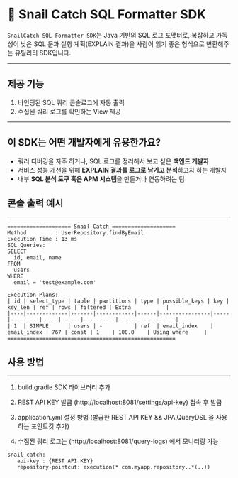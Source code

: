 # 🐌 Snail Catch SQL Formatter SDK

`SnailCatch SQL Formatter SDK`는 Java 기반의 SQL 로그 포맷터로, 복잡하고 가독성이 낮은 SQL 문과 실행 계획(EXPLAIN 결과)을 사람이 읽기 좋은 형식으로 변환해주는 유틸리티 SDK입니다.



---

##  제공 기능

1. 바인딩된 SQL 쿼리 콘솔로그에 자동 출력 
2. 수집된 쿼리 로그를 확인하는 View 제공  

---

## 이 SDK는 어떤 개발자에게 유용한가요?

- 쿼리 디버깅을 자주 하거나, SQL 로그를 정리해서 보고 싶은 **백엔드 개발자**
- 서비스 성능 개선을 위해 **EXPLAIN 결과를 로그로 남기고 분석**하고자 하는 개발자
- 내부 **SQL 분석 도구 혹은 APM 시스템**을 만들거나 연동하려는 팀


## 콘솔 출력 예시

----

```text
==================== Snail Catch ====================
Method         : UserRepository.findByEmail
Execution Time : 13 ms
SQL Queries:
SELECT
  id, email, name
FROM
  users
WHERE
  email = 'test@example.com'

Execution Plans:
| id | select_type | table | partitions | type | possible_keys | key | key_len | ref | rows | filtered | Extra           |
|----|-------------|-------|------------|------|----------------|-----|---------|-----|------|----------|------------------|
| 1  | SIMPLE      | users | -          | ref  | email_index    | email_index | 767 | const | 1    | 100.0    | Using where     |
=====================================================

```

## 사용 방법

----

1. build.gradle SDK 라이브러리 추가 
2. REST API KEY 발급 (http://localhost:8081/settings/api-key) 접속 후 발급 

3. application.yml 설정 방법 (발급한 REST API KEY && JPA,QueryDSL 을 사용하는 포인트컷 추가)
4. 수집된 쿼리 로그는 (http://localhost:8081/query-logs) 에서 모니터링 가능 

```
snail-catch:
   api-key : {REST API KEY}
   repository-pointcut: execution(* com.myapp.repository..*(..))
```


